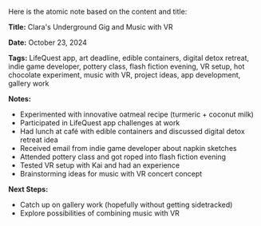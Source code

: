 Here is the atomic note based on the content and title:

**Title:** Clara's Underground Gig and Music with VR

**Date:** October 23, 2024

**Tags:** LifeQuest app, art deadline, edible containers, digital detox retreat, indie game developer, pottery class, flash fiction evening, VR setup, hot chocolate experiment, music with VR, project ideas, app development, gallery work

**Notes:**

* Experimented with innovative oatmeal recipe (turmeric + coconut milk)
* Participated in LifeQuest app challenges at work
* Had lunch at café with edible containers and discussed digital detox retreat idea
* Received email from indie game developer about napkin sketches
* Attended pottery class and got roped into flash fiction evening
* Tested VR setup with Kai and had an experience
* Brainstorming ideas for music with VR concert concept

**Next Steps:**

* Catch up on gallery work (hopefully without getting sidetracked)
* Explore possibilities of combining music with VR